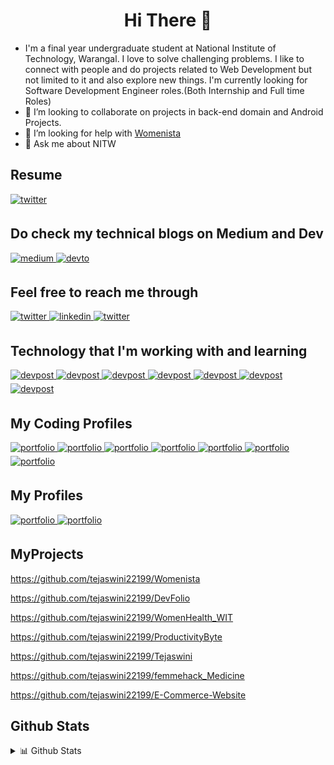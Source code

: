 # <div align="center"> <strong> Hi There 👋 </strong></div>

<!--
**tejaswini22199/tejaswini22199** is a ✨ _special_ ✨ repository because its `README.md` (this file) appears on your GitHub profile.

Here are some ideas to get you started:-->
 -  I'm a final year undergraduate student at National Institute of Technology, Warangal. I love to solve challenging problems.
    I like to connect with people and do projects related to Web Development but not limited to it and also explore new things.
    I'm currently looking for Software Development Engineer roles.(Both Internship and Full time Roles)
- 👯 I’m looking to collaborate on projects in back-end domain and Android Projects.
- 🤔 I’m looking for help with [Womenista](https://github.com/tejaswini22199/Womenista)
- 💬 Ask me about NITW
## Resume
<a href="https://drive.google.com/file/d/1zm8ub-XX-8uimAyvNt15nSWnD_s8L1oM/view?usp=sharing" target="_blank">
<img src=https://img.shields.io/badge/resume-%2308090A.svg?&style=for-the-badge&logo=Resume&logoColor=white alt=twitter style="margin-bottom: 5px;" />
</a>



## Do check my technical blogs on Medium and Dev
<a href="https://powercoder1.medium.com/" target="_blank">
<img src=https://img.shields.io/badge/medium-%23292929.svg?&style=for-the-badge&logo=medium&logoColor=white alt=medium style="margin-bottom: 5px;" />
</a> 
<a href="https://dev.to/powercoder" target="_blank">
<img src=https://img.shields.io/badge/dev.to-%2308090A.svg?&style=for-the-badge&logo=dev.to&logoColor=white alt=devto style="margin-bottom: 5px;" />
</a>

## Feel free to reach me through
<a href="https://twitter.com/Tejaswi30533550" target="_blank">
<img src=https://img.shields.io/badge/twitter-%2308090A.svg?&style=for-the-badge&logo=twitter&logoColor=white alt=twitter style="margin-bottom: 5px;" />
</a>
<a href="https://www.linkedin.com/in/tejaswini-vakkalagaddi/" target="_blank">
<img src=https://img.shields.io/badge/linkedin-%2308090A.svg?&style=for-the-badge&logo=linkedin&logoColor=white alt=linkedin style="margin-bottom: 5px;" />
</a>
<a href="mailto:tejaswini22199@gmail.com" target="_blank">
<img src=https://img.shields.io/badge/Gmail-%2308090A.svg?&style=for-the-badge&logo=Gmail&logoColor=white alt=twitter style="margin-bottom: 5px;" />
</a>

## Technology that I'm working with and learning
<a href="" target="_blank">
<img src=https://img.shields.io/badge/java-%2308090A.svg?&style=for-the-badge&logo=java&logoColor=white alt=devpost style="margin-bottom: 5px;" />
</a>
<a href="" target="_blank">
<img src=https://img.shields.io/badge/javascript-%2308090A.svg?&style=for-the-badge&logo=javascript&logoColor=white alt=devpost style="margin-bottom: 5px;" />
</a>
<a href="" target="_blank">
<img src=https://img.shields.io/badge/react-%2308090A.svg?&style=for-the-badge&logo=react&logoColor=white alt=devpost style="margin-bottom: 5px;" />
</a>
<a href="" target="_blank">
<img src=https://img.shields.io/badge/c++-%2308090A.svg?&style=for-the-badge&logo=c++&logoColor=white alt=devpost style="margin-bottom: 5px;" />
</a>
<a href="" target="_blank">
<img src=https://img.shields.io/badge/express-%2308090A.svg?&style=for-the-badge&logo=express&logoColor=white alt=devpost style="margin-bottom: 5px;" />
</a>
<a href="" target="_blank">
<img src=https://img.shields.io/badge/firebase-%2308090A.svg?&style=for-the-badge&logo=firebase&logoColor=white alt=devpost style="margin-bottom: 5px;" />
</a>
<a href="" target="_blank">
<img src=https://img.shields.io/badge/android-%2308090A.svg?&style=for-the-badge&logo=android&logoColor=white alt=devpost style="margin-bottom: 5px;" />
</a>

## My Coding Profiles
<a href="https://leetcode.com/power_coder0/" target="_blank">
<img src=https://img.shields.io/badge/leetcode-%2308090A.svg?&style=for-the-badge&logo=leetcode&logoColor=white alt=portfolio style="margin-bottom: 5px;" />
</a>
<a href="http://www.hackerearth.com/@powercoder" target="_blank">
<img src=https://img.shields.io/badge/hackerearth-%2308090A.svg?&style=for-the-badge&logo=hackerearth&logoColor=white alt=portfolio style="margin-bottom: 5px;" />
</a>
<a href="https://www.hackerrank.com/chosen_one" target="_blank">
<img src=https://img.shields.io/badge/hackerrank-%2308090A.svg?&style=for-the-badge&logo=hackerrank&logoColor=white alt=portfolio style="margin-bottom: 5px;" />
</a>
<a href="https://www.spoj.com/myaccount/" target="_blank">
<img src=https://img.shields.io/badge/spoj-%2308090A.svg?&style=for-the-badge&logo=spoj&logoColor=white alt=portfolio style="margin-bottom: 5px;" />
</a>
<a href="https://codeforces.com/profile/coder_111" target="_blank">
<img src=https://img.shields.io/badge/codeforces-%2308090A.svg?&style=for-the-badge&logo=codeforces&logoColor=white alt=portfolio style="margin-bottom: 5px;" />
</a>
<a href="https://www.codechef.com/users/teju2213" target="_blank">
<img src=https://img.shields.io/badge/codechef-%2308090A.svg?&style=for-the-badge&logo=codechef&logoColor=white alt=portfolio style="margin-bottom: 5px;" />
</a>
<a href="https://auth.geeksforgeeks.org/user/tejaswinivakkalagaddi/profile" target="_blank">
<img src=https://img.shields.io/badge/geeksforgeeks-%2308090A.svg?&style=for-the-badge&logo=geeksforgeeks&logoColor=white alt=portfolio style="margin-bottom: 5px;" />
</a>

## My Profiles
<a href="https://tejaswinivakkalagaddi.netlify.app/" target="_blank">
<img src=https://img.shields.io/badge/Portfolio-%2308090A.svg?&style=for-the-badge&logo=globe&logoColor=white alt=portfolio style="margin-bottom: 5px;" />
</a>
<a href="https://linktr.ee/Tejaswini_" target="_blank">
<img src=https://img.shields.io/badge/Linktree-%2308090A.svg?&style=for-the-badge&logo=linktree&logoColor=white alt=portfolio style="margin-bottom: 5px;" />
</a>

## MyProjects

https://github.com/tejaswini22199/Womenista

https://github.com/tejaswini22199/DevFolio

https://github.com/tejaswini22199/WomenHealth_WIT

https://github.com/tejaswini22199/ProductivityByte

https://github.com/tejaswini22199/Tejaswini

https://github.com/tejaswini22199/femmehack_Medicine

https://github.com/tejaswini22199/E-Commerce-Website




## Github Stats
<details>
<summary>📊 Github Stats</summary>
<p align="center"> <img src="https://github-readme-stats.vercel.app/api?username=tejaswini22199&show_icons=true&theme=vision-friendly-dark" alt="PowerCoder | Stats" />
 
<p align="center"><img src="https://github-readme-stats.vercel.app/api/top-langs/?username=tejaswini22199&layout=compact&theme=vision-friendly-dark" width="350" height="250" >
</div>

<div align="center">

[![GitHub Streak](https://github-readme-streak-stats.herokuapp.com/?user=tejaswini22199&theme=vision-friendly-dark)](https://github.com/tejaswini22199)

</div>

<div align="center">

[![GitHub Streak](https://github-profile-trophy.vercel.app/?username=tejaswini22199&margin-w=15&theme=vision-friendly-dark&column=3)](https://github.com/tejaswini22199)

</div>
</details>

